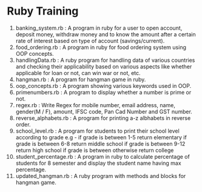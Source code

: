# Ruby Training
1. banking_system.rb : A program in ruby for a user to open account, deposit money, withdraw money and to know the amount after a certain rate of interest based on type of account (savings/current).
2. food_ordering.rb : A program in ruby for food ordering system using OOP concepts.
3. handlingData.rb : A ruby program for handling data of various countries and checking their applicability based on various aspects like whether applicable for loan or not, can win war or not, etc.
4. hangman.rb : A program for hangman game in ruby.
5. oop_concepts.rb : A program showing various keywords used in OOP.
6. primenumbers.rb : A program to display whether a number is prime or not.
7. regex.rb : Write Regex for mobile number, email address, name, gender(M / F), amount, IFSC code, Pan Cad Number and GST number.
8. reverse_alphabets.rb : A program for printing a-z albhabets in reverse order.
9. school_level.rb : A program for students to print their school level according to grade
	e.g -
	if grade is between 1-5 return elementary
	if grade is between 6-8 return middle school
	if grade is between 9-12 return high school
	if grade is between otherwise return college
10. student_percentage.rb : A program in ruby to calculate percentage of students for 8 semester and display the student name having max percentage.
11. updated_hangman.rb : A ruby program with methods and blocks for hangman game.
